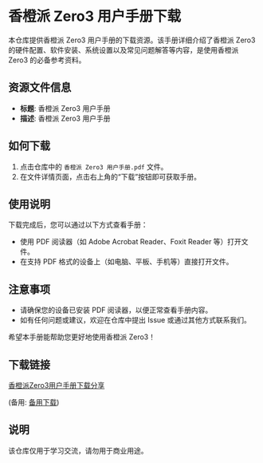 # 香橙派 Zero3 用户手册下载

本仓库提供香橙派 Zero3 用户手册的下载资源。该手册详细介绍了香橙派 Zero3 的硬件配置、软件安装、系统设置以及常见问题解答等内容，是使用香橙派 Zero3 的必备参考资料。

## 资源文件信息

- **标题**: 香橙派 Zero3 用户手册
- **描述**: 香橙派 Zero3 用户手册

## 如何下载

1. 点击仓库中的 `香橙派 Zero3 用户手册.pdf` 文件。
2. 在文件详情页面，点击右上角的“下载”按钮即可获取手册。

## 使用说明

下载完成后，您可以通过以下方式查看手册：

- 使用 PDF 阅读器（如 Adobe Acrobat Reader、Foxit Reader 等）打开文件。
- 在支持 PDF 格式的设备上（如电脑、平板、手机等）直接打开文件。

## 注意事项

- 请确保您的设备已安装 PDF 阅读器，以便正常查看手册内容。
- 如有任何问题或建议，欢迎在仓库中提出 Issue 或通过其他方式联系我们。

希望本手册能帮助您更好地使用香橙派 Zero3！

## 下载链接
[香橙派Zero3用户手册下载分享](https://pan.quark.cn/s/fab60fad4282) 

(备用: [备用下载](https://pan.baidu.com/s/1xIegvVaERTONfBfdq0EO_Q?pwd=1234))

## 说明

该仓库仅用于学习交流，请勿用于商业用途。
